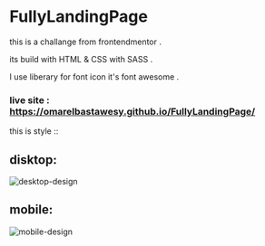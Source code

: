 # FullyLandingPage

this is a challange from frontendmentor . 

its build with HTML & CSS with SASS . 

I use liberary for font icon it's font awesome .

### live site : https://omarelbastawesy.github.io/FullyLandingPage/

this is style ::

## disktop:
![desktop-design](https://user-images.githubusercontent.com/102428312/160254632-b0250048-30ec-4286-b39c-f8bce9eba3b7.jpg)

## mobile:
![mobile-design](https://user-images.githubusercontent.com/102428312/160254649-c61f170c-c117-47de-8e24-d63a81b7a081.jpg)
